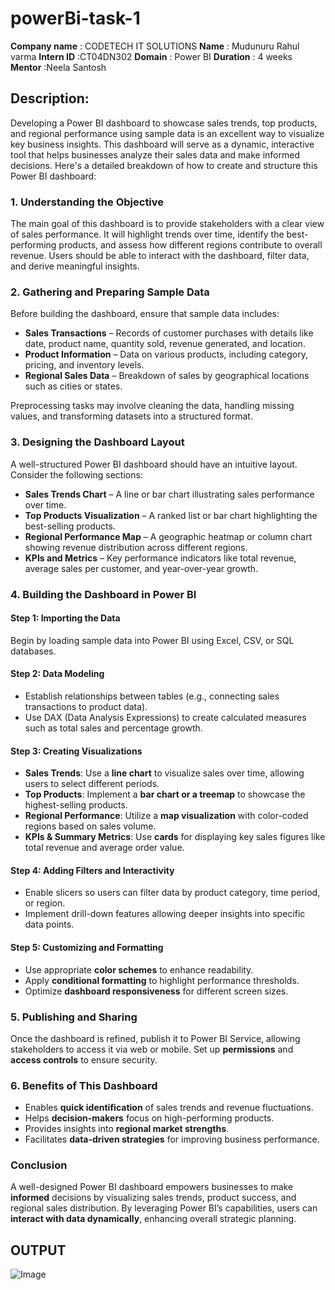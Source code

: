 # powerBi-task-1


**Company name** : CODETECH IT SOLUTIONS
**Name** : Mudunuru Rahul varma
**Intern ID** :CT04DN302
**Domain** : Power BI
**Duration** : 4 weeks
**Mentor** :Neela Santosh


## Description:
Developing a Power BI dashboard to showcase sales trends, top products, and regional performance using sample data is an excellent way to visualize key business insights. This dashboard will serve as a dynamic, interactive tool that helps businesses analyze their sales data and make informed decisions. Here's a detailed breakdown of how to create and structure this Power BI dashboard:

### **1. Understanding the Objective**
The main goal of this dashboard is to provide stakeholders with a clear view of sales performance. It will highlight trends over time, identify the best-performing products, and assess how different regions contribute to overall revenue. Users should be able to interact with the dashboard, filter data, and derive meaningful insights.

### **2. Gathering and Preparing Sample Data**
Before building the dashboard, ensure that sample data includes:
- **Sales Transactions** – Records of customer purchases with details like date, product name, quantity sold, revenue generated, and location.
- **Product Information** – Data on various products, including category, pricing, and inventory levels.
- **Regional Sales Data** – Breakdown of sales by geographical locations such as cities or states.

Preprocessing tasks may involve cleaning the data, handling missing values, and transforming datasets into a structured format.

### **3. Designing the Dashboard Layout**
A well-structured Power BI dashboard should have an intuitive layout. Consider the following sections:
- **Sales Trends Chart** – A line or bar chart illustrating sales performance over time.
- **Top Products Visualization** – A ranked list or bar chart highlighting the best-selling products.
- **Regional Performance Map** – A geographic heatmap or column chart showing revenue distribution across different regions.
- **KPIs and Metrics** – Key performance indicators like total revenue, average sales per customer, and year-over-year growth.

### **4. Building the Dashboard in Power BI**
#### **Step 1: Importing the Data**
Begin by loading sample data into Power BI using Excel, CSV, or SQL databases.

#### **Step 2: Data Modeling**
- Establish relationships between tables (e.g., connecting sales transactions to product data).
- Use DAX (Data Analysis Expressions) to create calculated measures such as total sales and percentage growth.

#### **Step 3: Creating Visualizations**
- **Sales Trends**: Use a **line chart** to visualize sales over time, allowing users to select different periods.
- **Top Products**: Implement a **bar chart or a treemap** to showcase the highest-selling products.
- **Regional Performance**: Utilize a **map visualization** with color-coded regions based on sales volume.
- **KPIs & Summary Metrics**: Use **cards** for displaying key sales figures like total revenue and average order value.

#### **Step 4: Adding Filters and Interactivity**
- Enable slicers so users can filter data by product category, time period, or region.
- Implement drill-down features allowing deeper insights into specific data points.

#### **Step 5: Customizing and Formatting**
- Use appropriate **color schemes** to enhance readability.
- Apply **conditional formatting** to highlight performance thresholds.
- Optimize **dashboard responsiveness** for different screen sizes.

### **5. Publishing and Sharing**
Once the dashboard is refined, publish it to Power BI Service, allowing stakeholders to access it via web or mobile. Set up **permissions** and **access controls** to ensure security.

### **6. Benefits of This Dashboard**
- Enables **quick identification** of sales trends and revenue fluctuations.
- Helps **decision-makers** focus on high-performing products.
- Provides insights into **regional market strengths**.
- Facilitates **data-driven strategies** for improving business performance.

### **Conclusion**
A well-designed Power BI dashboard empowers businesses to make **informed** decisions by visualizing sales trends, product success, and regional sales distribution. By leveraging Power BI’s capabilities, users can **interact with data dynamically**, enhancing overall strategic planning.

## OUTPUT

![Image](https://github.com/user-attachments/assets/16682ab3-eaef-41f4-b4aa-dd2122c95958)

